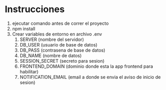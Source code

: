 # Instrucciones

1. ejecutar comando antes de correr el proyecto
2. npm install
3. Crear variables de entorno en archivo .env
   1. SERVER (nombre del servidor)
   2. DB_USER (usuario de base de datos)
   3. DB_PASS (contrasena de base de datos)
   4. DB_NAME (nombre de datos)
   5. SESSION_SECRET (secreto para sesion)
   6. FRONTEND_DOMAIN (dominio donde esta la app frontend para habilitar)
   7. NOTIFICATION_EMAIL (email a donde se envia el aviso de inicio de sesion)

